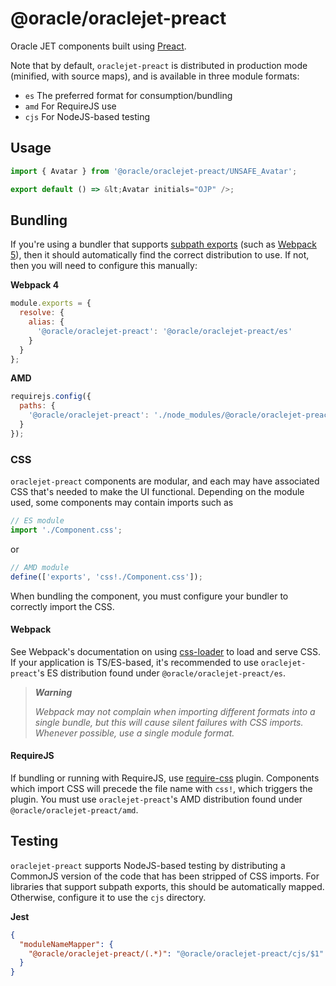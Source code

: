 # @oracle/oraclejet-preact

Oracle JET components built using [Preact](https://preactjs.com).

Note that by default, `oraclejet-preact` is distributed in production mode
(minified, with source maps), and is available in three module formats:

- `es` The preferred format for consumption/bundling
- `amd` For RequireJS use
- `cjs` For NodeJS-based testing

## Usage

```javascript
import { Avatar } from '@oracle/oraclejet-preact/UNSAFE_Avatar';

export default () => &lt;Avatar initials="OJP" />;
```

## Bundling

If you're using a bundler that supports [subpath exports](https://nodejs.org/api/packages.html#subpath-exports)
(such as [Webpack 5](https://webpack.js.org/guides/package-exports/)), then it should automatically find the correct distribution
to use. If not, then you will need to configure this manually:

**Webpack 4**

```javascript
module.exports = {
  resolve: {
    alias: {
      '@oracle/oraclejet-preact': '@oracle/oraclejet-preact/es'
    }
  }
};
```

**AMD**

```javascript
requirejs.config({
  paths: {
    '@oracle/oraclejet-preact': './node_modules/@oracle/oraclejet-preact/amd'
  }
});
```

### CSS

`oraclejet-preact` components are modular, and each may have associated CSS
that's needed to make the UI functional. Depending on the module used, some
components may contain imports such as

```javascript
// ES module
import './Component.css';
```

or

```javascript
// AMD module
define(['exports', 'css!./Component.css']);
```

When bundling the component, you must configure your bundler to correctly import
the CSS.

#### Webpack

See Webpack's documentation on using [css-loader](https://webpack.js.org/loaders/css-loader/)
to load and serve CSS.
If your application is TS/ES-based, it's recommended to use `oraclejet-preact`'s
ES distribution found under `@oracle/oraclejet-preact/es`.

> _**Warning**_
>
> _Webpack may not complain when importing different formats into
> a single bundle, but this will cause silent failures with CSS imports. Whenever
> possible, use a single module format._

#### RequireJS

If bundling or running with RequireJS, use
[require-css](https://github.com/guybedford/require-css) plugin. Components which import
CSS will precede the file name with `css!`, which triggers the plugin. You must
use `oraclejet-preact`'s AMD distribution found under `@oracle/oraclejet-preact/amd`.

## Testing

`oraclejet-preact` supports NodeJS-based testing by distributing a CommonJS version
of the code that has been stripped of CSS imports. For libraries that support
subpath exports, this should be automatically mapped. Otherwise, configure it to
use the `cjs` directory.

**Jest**

```json
{
  "moduleNameMapper": {
    "@oracle/oraclejet-preact/(.*)": "@oracle/oraclejet-preact/cjs/$1"
  }
}
```
